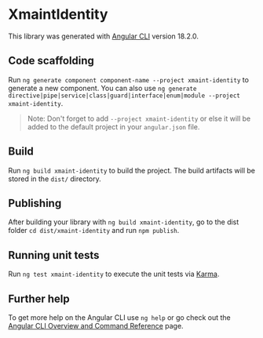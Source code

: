# XmaintIdentity

This library was generated with [Angular CLI](https://github.com/angular/angular-cli) version 18.2.0.

## Code scaffolding

Run `ng generate component component-name --project xmaint-identity` to generate a new component. You can also use `ng generate directive|pipe|service|class|guard|interface|enum|module --project xmaint-identity`.
> Note: Don't forget to add `--project xmaint-identity` or else it will be added to the default project in your `angular.json` file. 

## Build

Run `ng build xmaint-identity` to build the project. The build artifacts will be stored in the `dist/` directory.

## Publishing

After building your library with `ng build xmaint-identity`, go to the dist folder `cd dist/xmaint-identity` and run `npm publish`.

## Running unit tests

Run `ng test xmaint-identity` to execute the unit tests via [Karma](https://karma-runner.github.io).

## Further help

To get more help on the Angular CLI use `ng help` or go check out the [Angular CLI Overview and Command Reference](https://angular.dev/tools/cli) page.
